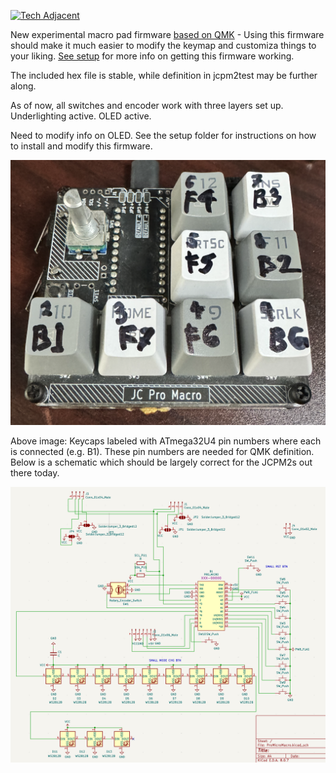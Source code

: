 [![Tech Adjacent](https://img.shields.io/badge/Tech%20Adjacent%20With%20Jeremy%20Cook-[Substack]-blue?style=flat-square&logo=substack)](https://techadjacent.substack.com/)

New experimental macro pad firmware [based on QMK](https://qmk.fm/) - Using this firmware should make it
much easier to modify the keymap and customiza things to your liking. [See setup](https://github.com/JeremySCook/JC-Pro-Macro-2/tree/main/code/QMK/setup)
for more info on getting this firmware working.

The included hex file is stable, while definition in jcpm2test may be further along.

As of now, all switches and encoder work with three layers set up. Underlighting active. OLED active.

Need to modify info on OLED. See the setup folder for instructions on how to install and modify this firmware.

![image](kb-labeled.png)

Above image: Keycaps labeled with ATmega32U4 pin numbers where each is connected (e.g. B1). These pin numbers are
needed for QMK definition. Below is a schematic which should be largely correct for the JCPM2s out there today.

![image](schematic.png)
